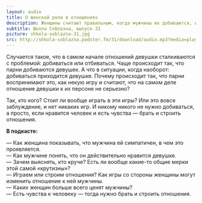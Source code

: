 ```yaml
---
layout: audio
title: О женской роли в отношениях
description: Женщины считают правильным, когда мужчины их добиваются, и не понимают, как себя вести, если  происходит наоборот. А что думают по этому поводу мужчины?
subtitle: Школа Соблазна, выпуск 31
picture: shkola-soblazna-31.jpg
src: http://shkola-soblazna.podster.fm/31/download/audio.mp3?media=player
---
```


Случается такое, что в самом начале отношений девушки сталкиваются с проблемой: добиваться или отбиваться. Чаще происходит так, что парни добиваются девушек. А что в ситуации, когда наоборот: добиваться приходится девушке. Почему происходит так, что парни воспринимают это, как некую игру и считают, что на самом деле отношение девушки к их персоне не серьезно?

Так, кто кого? Стоит ли вообще играть в эти игры? Или это вовсе заблуждение, и нет никаких игр. И никому никого не нужно добиваться, а просто, если нравится человек и есть чувства — брать и строить отношения.  

**В подкасте:**

— Как женщина показывать, что мужчина ей симпатичен, в чем это проявляется.  
— Как мужчине понять, что он действительно нравится девушке.  
— Зачем выяснять, кто круче? Есть ли вообще какие-то общие мерки этой самой «крутизны»?  
— Играем или строим отношения? Как игры со стороны женщины могут изменить отношение к ней мужчины.  
— Каких женщин больше всего ценят мужчины?  
— Есть чувства к человеку — тогда нужно брать и строить отношения.  
